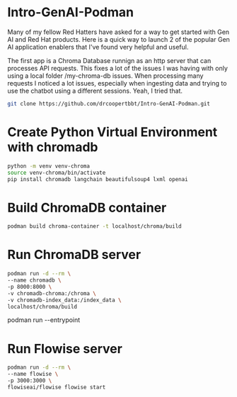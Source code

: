 # Intro-GenAI-Podman

Many of my fellow Red Hatters have asked for a way to get started with Gen AI and Red Hat products. Here is a quick way to launch 2 of the popular Gen AI application enablers that I've found very helpful and useful.

The first app is a Chroma Database runnign as an http server that can processes API requests. This fixes a lot of the issues I was having with only using a local folder /my-chroma-db issues. When processing many requests I noticed a lot issues, especially when ingesting data and trying to use the chatbot using a different sessions. Yeah, I tried that. 


```bash
git clone https://github.com/drcoopertbbt/Intro-GenAI-Podman.git
```

# Create Python Virtual Environment with chromadb

```bash
python -m venv venv-chroma
source venv-chroma/bin/activate
pip install chromadb langchain beautifulsoup4 lxml openai
```


# Build ChromaDB container

```bash
podman build chroma-container -t localhost/chroma/build
```


# Run ChromaDB server


```bash
podman run -d --rm \
--name chromadb \
-p 8000:8000 \
-v chromadb-chroma:/chroma \
-v chromadb-index_data:/index_data \
localhost/chroma/build
```

podman run --entrypoint

# Run Flowise server

```bash
podman run -d --rm \
--name flowise \
-p 3000:3000 \
flowiseai/flowise flowise start
```